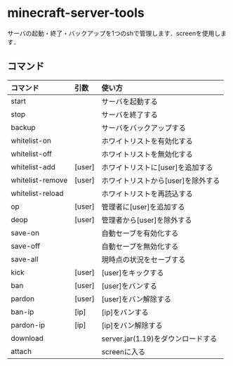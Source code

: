 # minecraft-server-tools
サーバの起動・終了・バックアップを1つのshで管理します．screenを使用します．

## コマンド
| コマンド         | 引数   | 使い方                             |
| :--------------- | :----- | :--------------------------------- |
| start            |        | サーバを起動する                   |
| stop             |        | サーバを終了する                   |
| backup           |        | サーバをバックアップする           |
| whitelist-on     |        | ホワイトリストを有効化する         |
| whitelist-off    |        | ホワイトリストを無効化する         |
| whitelist-add    | [user] | ホワイトリストに[user]を追加する   |
| whitelist-remove | [user] | ホワイトリストから[user]を除外する |
| whitelist-reload |        | ホワイトリストを再読込する         |
| op               | [user] | 管理者に[user]を追加する           |
| deop             | [user] | 管理者から[user]を除外する         |
| save-on          |        | 自動セーブを有効化する             |
| save-off         |        | 自動セーブを無効化する             |
| save-all         |        | 現時点の状況をセーブする           |
| kick             | [user] | [user]をキックする                 |
| ban              | [user] | [user]をバンする                   |
| pardon           | [user] | [user]をバン解除する               |
| ban-ip           | [ip]   | [ip]をバンする                     |
| pardon-ip        | [ip]   | [ip]をバン解除する                 |
| download         |        | server.jar(1.19)をダウンロードする |
| attach           |        | screenに入る                       |